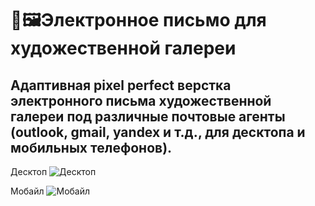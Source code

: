 # 📲🖼Электронное письмо для художественной галереи
## Адаптивная pixel perfect верстка  электронного письма художественной галереи под различные почтовые агенты (outlook, gmail, yandex и т.д., для десктопа и мобильных телефонов).

Десктоп
![Десктоп](https://user-images.githubusercontent.com/110754881/221098747-a5e8719e-8e67-49e1-b2a7-3f4319e5b3e7.png)

Мобайл
![Мобайл](https://user-images.githubusercontent.com/110754881/221098764-af86adc0-f301-47d8-ada3-b92975af58a3.png)


